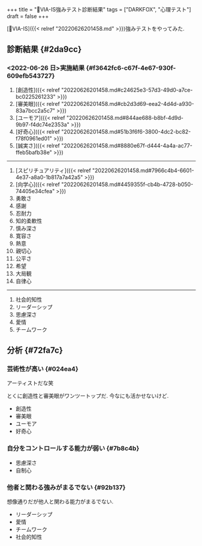 +++
title = "🦊VIA-IS強みテスト診断結果"
tags = ["DARKFOX", "心理テスト"]
draft = false
+++

[📝VIA-IS]({{< relref "20220626201458.md" >}})強みテストをやってみた.


## 診断結果 {#2da9cc}


### <span class="timestamp-wrapper"><span class="timestamp">&lt;2022-06-26 日&gt;</span></span>実施結果 {#f3642fc6-c67f-4e67-930f-609efb543727}

1.  [創造性]({{< relref "20220626201458.md#c24625e3-57d3-49d0-a7ce-bc0225261233" >}})
2.  [審美眼]({{< relref "20220626201458.md#cb2d3d69-eea2-4d4d-a930-83a7bcc2a5c7" >}})
3.  [ユーモア]({{< relref "20220626201458.md#844ae688-b8bf-4d9d-9b97-f4dc74e2353a" >}})
4.  [好奇心]({{< relref "20220626201458.md#51b3f6f6-3800-4dc2-bc82-f78f0961ed01" >}})
5.  [誠実さ]({{< relref "20220626201458.md#8880e67f-d444-4a4a-ac77-ffeb5bafb38e" >}})

---

1.  [スピリチュアリティ]({{< relref "20220626201458.md#7966c4b4-6601-4e37-a8a0-1b817a7a42a5" >}})
2.  [向学心]({{< relref "20220626201458.md#4459355f-cb4b-4728-b050-74405e34cfea" >}})
3.  勇敢さ
4.  感謝
5.  忍耐力
6.  知的柔軟性
7.  慎み深さ
8.  寛容さ
9.  熱意
10. 親切心
11. 公平さ
12. 希望
13. 大局観
14. 自律心

---

1.  社会的知性
2.  リーダーシップ
3.  思慮深さ
4.  愛情
5.  チームワーク


## 分析 {#72fa7c}


### 芸術性が高い {#024ea4}

アーティストだな笑

とくに創造性と審美眼がワンツートップだ. 今なにも活かせないけど.

-   創造性
-   審美眼
-   ユーモア
-   好奇心


### 自分をコントロールする能力が弱い {#7b8c4b}

-   思慮深さ
-   自制心


### 他者と関わる強みがまるでない {#92b137}

想像通りだが他人と関わる能力がまるでない.

-   リーダーシップ
-   愛情
-   チームワーク
-   社会的知性
